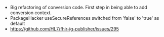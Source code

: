 * Big refactoring of conversion code. First step in being able to add conversion context.
* PackageHacker useSecureReferences switched from 'false' to 'true' as default
* https://github.com/HL7/fhir-ig-publisher/issues/295

